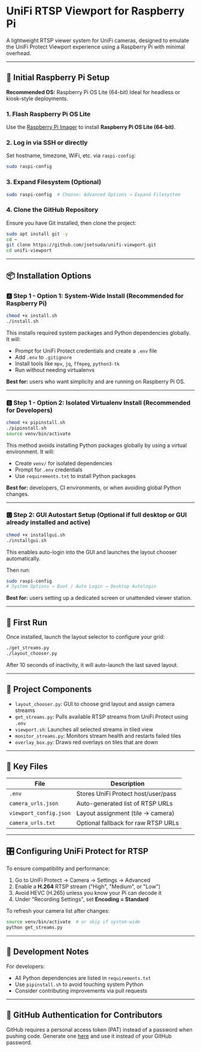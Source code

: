# UniFi RTSP Viewport for Raspberry Pi

A lightweight RTSP viewer system for UniFi cameras, designed to emulate the UniFi Protect Viewport experience using a Raspberry Pi with minimal overhead.

---

## 🧰 Initial Raspberry Pi Setup

**Recommended OS:** Raspberry Pi OS Lite (64-bit)
Ideal for headless or kiosk-style deployments.

### 1. Flash Raspberry Pi OS Lite

Use the [Raspberry Pi Imager](https://www.raspberrypi.com/software/) to install **Raspberry Pi OS Lite (64-bit)**.

### 2. Log in via SSH or directly

Set hostname, timezone, WiFi, etc. via `raspi-config`:

```bash
sudo raspi-config
```

### 3. Expand Filesystem (Optional)

```bash
sudo raspi-config  # Choose: Advanced Options → Expand Filesystem
```

### 4. Clone the GitHub Repository

Ensure you have Git installed, then clone the project:

```bash
sudo apt install git -y
cd ~
git clone https://github.com/jsetsuda/unifi-viewport.git
cd unifi-viewport
```

---

## 📦 Installation Options

### 🅰️ Step 1 - Option 1: System-Wide Install (Recommended for Raspberry Pi)

```bash
chmod +x install.sh
./install.sh
```

This installs required system packages and Python dependencies globally. It will:

* Prompt for UniFi Protect credentials and create a `.env` file
* Add `.env` to `.gitignore`
* Install tools like `mpv`, `jq`, `ffmpeg`, `python3-tk`
* Run without needing virtualenvs

**Best for:** users who want simplicity and are running on Raspberry Pi OS.

---

### 🅱️ Step 1 - Option 2: Isolated Virtualenv Install (Recommended for Developers)

```bash
chmod +x pipinstall.sh
./pipinstall.sh
source venv/bin/activate
```

This method avoids installing Python packages globally by using a virtual environment. It will:

* Create `venv/` for isolated dependencies
* Prompt for `.env` credentials
* Use `requirements.txt` to install Python packages

**Best for:** developers, CI environments, or when avoiding global Python changes.

---

### 🅾️ Step 2: GUI Autostart Setup (Optional if full desktop or GUI already installed and active)

```bash
chmod +x installgui.sh
./installgui.sh
```

This enables auto-login into the GUI and launches the layout chooser automatically.

Then run:

```bash
sudo raspi-config
# System Options → Boot / Auto Login → Desktop Autologin
```

**Best for:** users setting up a dedicated screen or unattended viewer station.

---

## 🚀 First Run

Once installed, launch the layout selector to configure your grid:

```bash
./get_streams.py
./layout_chooser.py
```

After 10 seconds of inactivity, it will auto-launch the last saved layout.

---

## 📌 Project Components

* `layout_chooser.py`: GUI to choose grid layout and assign camera streams
* `get_streams.py`: Pulls available RTSP streams from UniFi Protect using `.env`
* `viewport.sh`: Launches all selected streams in tiled view
* `monitor_streams.py`: Monitors stream health and restarts failed tiles
* `overlay_box.py`: Draws red overlays on tiles that are down

---

## 📁 Key Files

| File                   | Description                         |
| ---------------------- | ----------------------------------- |
| `.env`                 | Stores UniFi Protect host/user/pass |
| `camera_urls.json`     | Auto-generated list of RTSP URLs    |
| `viewport_config.json` | Layout assignment (tile → camera)   |
| `camera_urls.txt`      | Optional fallback for raw RTSP URLs |

---

## 🎛 Configuring UniFi Protect for RTSP

To ensure compatibility and performance:

1. Go to UniFi Protect → Camera → Settings → Advanced
2. Enable a **H.264** RTSP stream ("High", "Medium", or "Low")
3. Avoid HEVC (H.265) unless you know your Pi can decode it
4. Under "Recording Settings", set **Encoding = Standard**

To refresh your camera list after changes:

```bash
source venv/bin/activate  # or skip if system-wide
python get_streams.py
```

---

## 🧪 Development Notes

For developers:

* All Python dependencies are listed in `requirements.txt`
* Use `pipinstall.sh` to avoid touching system Python
* Consider contributing improvements via pull requests

---

## 🔐 GitHub Authentication for Contributors

GitHub requires a personal access token (PAT) instead of a password when pushing code.
Generate one [here](https://github.com/settings/tokens) and use it instead of your GitHub password.
